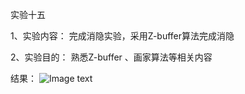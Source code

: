实验十五

1、实验内容：
 完成消隐实验，采用Z-buffer算法完成消隐

2、实验目的：
熟悉Z-buffer 、画家算法等相关内容

结果：
![Image text](https://github.com/Bagery001/-/tree/main/%E6%9D%8E%E6%9E%97%E8%94%93-20201050336/work15)

